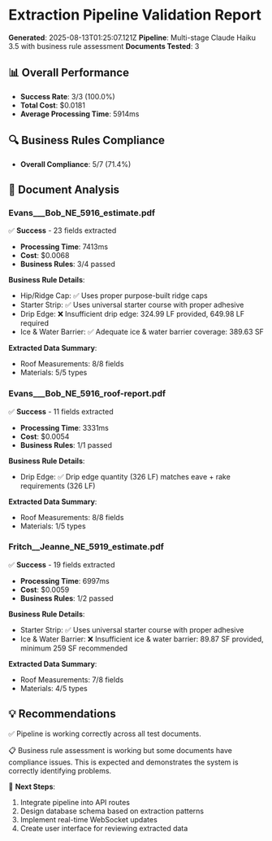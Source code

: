 # Extraction Pipeline Validation Report

**Generated**: 2025-08-13T01:25:07.121Z
**Pipeline**: Multi-stage Claude Haiku 3.5 with business rule assessment
**Documents Tested**: 3

## 📊 Overall Performance

- **Success Rate**: 3/3 (100.0%)
- **Total Cost**: $0.0181
- **Average Processing Time**: 5914ms

## 🔍 Business Rules Compliance

- **Overall Compliance**: 5/7 (71.4%)

## 📄 Document Analysis

### Evans___Bob_NE_5916_estimate.pdf

✅ **Success** - 23 fields extracted
- **Processing Time**: 7413ms
- **Cost**: $0.0068
- **Business Rules**: 3/4 passed

**Business Rule Details**:
- Hip/Ridge Cap: ✅ Uses proper purpose-built ridge caps
- Starter Strip: ✅ Uses universal starter course with proper adhesive
- Drip Edge: ❌ Insufficient drip edge: 324.99 LF provided, 649.98 LF required
- Ice & Water Barrier: ✅ Adequate ice & water barrier coverage: 389.63 SF

**Extracted Data Summary**:
- Roof Measurements: 8/8 fields
- Materials: 5/5 types

### Evans___Bob_NE_5916_roof-report.pdf

✅ **Success** - 11 fields extracted
- **Processing Time**: 3331ms
- **Cost**: $0.0054
- **Business Rules**: 1/1 passed

**Business Rule Details**:
- Drip Edge: ✅ Drip edge quantity (326 LF) matches eave + rake requirements (326 LF)

**Extracted Data Summary**:
- Roof Measurements: 8/8 fields
- Materials: 1/5 types

### Fritch__Jeanne_NE_5919_estimate.pdf

✅ **Success** - 19 fields extracted
- **Processing Time**: 6997ms
- **Cost**: $0.0059
- **Business Rules**: 1/2 passed

**Business Rule Details**:
- Starter Strip: ✅ Uses universal starter course with proper adhesive
- Ice & Water Barrier: ❌ Insufficient ice & water barrier: 89.87 SF provided, minimum 259 SF recommended

**Extracted Data Summary**:
- Roof Measurements: 7/8 fields
- Materials: 4/5 types

## 💡 Recommendations

✅ Pipeline is working correctly across all test documents.

📋 Business rule assessment is working but some documents have compliance issues. This is expected and demonstrates the system is correctly identifying problems.

🚀 **Next Steps**:
1. Integrate pipeline into API routes
2. Design database schema based on extraction patterns
3. Implement real-time WebSocket updates
4. Create user interface for reviewing extracted data
